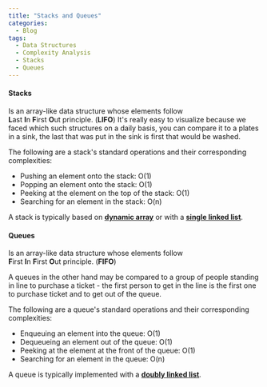 ```yaml
---
title: "Stacks and Queues"
categories:
  - Blog
tags:
  - Data Structures
  - Complexity Analysis
  - Stacks
  - Queues
---
```

  
#### Stacks

Is an array-like data structure whose elements follow <br>**L**ast **I**n **F**irst **O**ut principle. (**LIFO**)
It's really easy to visualize because we faced which such structures on a daily basis, you can compare it to a plates in a sink, the last that was put in the sink is first that would be washed. 

The following are a stack's standard operations and their corresponding complexities:
* Pushing an element onto the stack: O(1)
* Popping an element onto the stack: O(1)
* Peeking at the element on the top of the stack: O(1)
* Searching for an element in the stack: O(n)

A stack is typically based on [**dynamic array**](https://matthewonsoftware.com/blog/arrays/) or with a [**single linked list**](https://matthewonsoftware.com/blog/linked-lists/#single-linked-list).


#### Queues

Is an array-like data structure whose elements follow <br>**F**irst **I**n **F**irst **O**ut principle. (**FIFO**)

A queues in the other hand may be compared to a group of people standing in line to purchase a ticket - the first person to get in the line is the first one to purchase ticket and to get out of the queue.

The following are a queue's standard operations and their corresponding complexities:
* Enqueuing an element into the queue: O(1)
* Dequeueing an element out of the queue: O(1)
* Peeking at the element at the front of the queue: O(1)
* Searching for an element in the queue: O(n)

A queue is typically implemented with a [**doubly linked list**](https://matthewonsoftware.com/blog/linked-lists/#doubly-linked-list).

